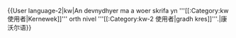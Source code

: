 {{User language-2|kw|An devnydhyer ma a woer skrifa yn '''[[:Category:kw 使用者|Kernewek]]''' orth nivel '''[[:Category:kw-2 使用者|gradh kres]]'''.|康沃尔语}} <noinclude>

</noinclude>
